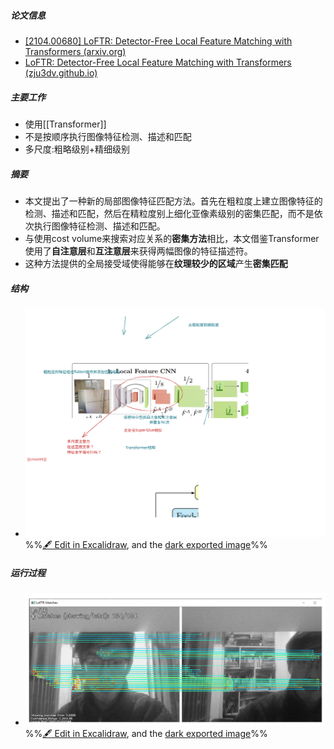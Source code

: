 ##### 论文信息
- [[2104.00680] LoFTR: Detector-Free Local Feature Matching with Transformers (arxiv.org)](https://arxiv.org/abs/2104.00680)
- [LoFTR: Detector-Free Local Feature Matching with Transformers (zju3dv.github.io)](https://zju3dv.github.io/loftr/?utm_source=catalyzex.com)
##### 主要工作
- 使用[[Transformer]]
- 不是按顺序执行图像特征检测、描述和匹配
- 多尺度:粗略级别+精细级别
##### 摘要
- 本文提出了一种新的局部图像特征匹配方法。首先在粗粒度上建立图像特征的检测、描述和匹配，然后在精粒度别上细化亚像素级别的密集匹配，而不是依次执行图像特征检测、描述和匹配。
- 与使用cost volume来搜索对应关系的**密集方法**相比，本文借鉴Transformer使用了**自注意层**和**互注意层**来获得两幅图像的特征描述符。
- 这种方法提供的全局接受域使得能够在**纹理较少的区域**产生**密集匹配**
##### 结构
- ![](attachments/LoFTR--Detector-free%20local%20feature%20matching%20with%20transformers%202023-01-05%2018.02.09.excalidraw.svg)
%%[🖋 Edit in Excalidraw](attachments/LoFTR--Detector-free%20local%20feature%20matching%20with%20transformers%202023-01-05%2018.02.09.excalidraw.md), and the [dark exported image](attachments/LoFTR--Detector-free%20local%20feature%20matching%20with%20transformers%202023-01-05%2018.02.09.excalidraw.dark.svg)%%
##### 运行过程
- ![](attachments/LoFTR--Detector-free%20local%20feature%20matching%20with%20transformers%202023-01-05%2000.42.33.excalidraw.svg)
%%[🖋 Edit in Excalidraw](attachments/LoFTR--Detector-free%20local%20feature%20matching%20with%20transformers%202023-01-05%2000.42.33.excalidraw.md), and the [dark exported image](attachments/LoFTR--Detector-free%20local%20feature%20matching%20with%20transformers%202023-01-05%2000.42.33.excalidraw.dark.svg)%%